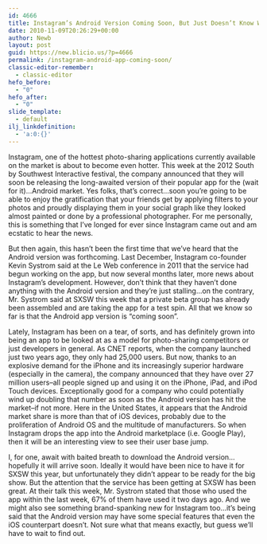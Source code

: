 ```yaml
---
id: 4666
title: Instagram’s Android Version Coming Soon, But Just Doesn’t Know When Exactly
date: 2010-11-09T20:26:29+00:00
author: Newb
layout: post
guid: https://new.blicio.us/?p=4666
permalink: /instagram-android-app-coming-soon/
classic-editor-remember:
  - classic-editor
hefo_before:
  - "0"
hefo_after:
  - "0"
slide_template:
  - default
ilj_linkdefinition:
  - 'a:0:{}'
---
```

Instagram, one of the hottest photo-sharing applications currently available on the market is about to become even hotter. This week at the 2012 South by Southwest Interactive festival, the company announced that they will soon be releasing the long-awaited version of their popular app for the (wait for it)…Android market. Yes folks, that’s correct…soon you’re going to be able to enjoy the gratification that your friends get by applying filters to your photos and proudly displaying them in your social graph like they looked almost painted or done by a professional photographer. For me personally, this is something that I’ve longed for ever since Instagram came out and am ecstatic to hear the news.

But then again, this hasn’t been the first time that we’ve heard that the Android version was forthcoming. Last December, Instagram co-founder Kevin Systrom said at the Le Web conference in 2011 that the service had begun working on the app, but now several months later, more news about Instagram’s development. However, don’t think that they haven’t done anything with the Android version and they’re just stalling…on the contrary, Mr. Systrom said at SXSW this week that a private beta group has already been assembled and are taking the app for a test spin. All that we know so far is that the Android app version is “coming soon”.

Lately, Instagram has been on a tear, of sorts, and has definitely grown into being an app to be looked at as a model for photo-sharing competitors or just developers in general. As CNET reports, when the company launched just two years ago, they only had 25,000 users. But now, thanks to an explosive demand for the iPhone and its increasingly superior hardware (especially in the camera), the company announced that they have over 27 million users–all people signed up and using it on the iPhone, iPad, and iPod Touch devices. Exceptionally good for a company who could potentially wind up doubling that number as soon as the Android version has hit the market–if not more. Here in the United States, it appears that the Android market share is more than that of iOS devices, probably due to the proliferation of Android OS and the multitude of manufacturers. So when Instagram drops the app into the Android marketplace (i.e. Google Play), then it will be an interesting view to see their user base jump.

I, for one, await with baited breath to download the Android version…hopefully it will arrive soon. Ideally it would have been nice to have it for SXSW this year, but unfortunately they didn’t appear to be ready for the big show. But the attention that the service has been getting at SXSW has been great. At their talk this week, Mr. Systrom stated that those who used the app within the last week, 67% of them have used it two days ago. And we might also see something brand-spanking new for Instagram too…it’s being said that the Android version may have some special features that even the iOS counterpart doesn’t. Not sure what that means exactly, but guess we’ll have to wait to find out.